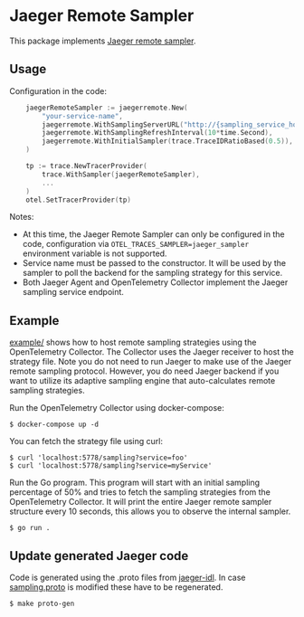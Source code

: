 # Jaeger Remote Sampler

This package implements [Jaeger remote sampler](https://www.jaegertracing.io/docs/latest/sampling/#collector-sampling-configuration).

## Usage

Configuration in the code:

```go
	jaegerRemoteSampler := jaegerremote.New(
		"your-service-name",
		jaegerremote.WithSamplingServerURL("http://{sampling_service_host_name}:5778"),
		jaegerremote.WithSamplingRefreshInterval(10*time.Second),
		jaegerremote.WithInitialSampler(trace.TraceIDRatioBased(0.5)),
	)

	tp := trace.NewTracerProvider(
		trace.WithSampler(jaegerRemoteSampler),
		...
	)
	otel.SetTracerProvider(tp)
```

Notes:

* At this time, the Jaeger Remote Sampler can only be configured in the code,
  configuration via `OTEL_TRACES_SAMPLER=jaeger_sampler` environment variable is not supported.
* Service name must be passed to the constructor. It will be used by the sampler to poll
  the backend for the sampling strategy for this service.
* Both Jaeger Agent and OpenTelemetry Collector implement the Jaeger sampling service endpoint.

## Example

[example/](./example) shows how to host remote sampling strategies using the OpenTelemetry Collector.
The Collector uses the Jaeger receiver to host the strategy file. Note you do not need to run Jaeger to make use of the Jaeger remote sampling protocol. However, you do need Jaeger backend if you want to utilize its adaptive sampling engine that auto-calculates remote sampling strategies.

Run the OpenTelemetry Collector using docker-compose:

```shell
$ docker-compose up -d
```

You can fetch the strategy file using curl:

```shell
$ curl 'localhost:5778/sampling?service=foo'
$ curl 'localhost:5778/sampling?service=myService'
```

Run the Go program.
This program will start with an initial sampling percentage of 50% and tries to fetch the sampling strategies from the OpenTelemetry Collector.
It will print the entire Jaeger remote sampler structure every 10 seconds, this allows you to observe the internal sampler.

```shell
$ go run .
```

## Update generated Jaeger code

Code is generated using the .proto files from [jaeger-idl](https://github.com/jaegertracing/jaeger-idl).
In case [sampling.proto](./jaeger-idl/proto/api_v2/sampling.proto) is modified these have to be regenerated.

```shell
$ make proto-gen
```
